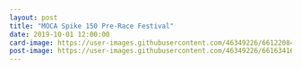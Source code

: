 ```yaml
---
layout: post
title: "MOCA Spike 150 Pre-Race Festival"
date: 2019-10-01 12:00:00
card-image: https://user-images.githubusercontent.com/46349226/66122084-d445f180-e5ac-11e9-9128-35ffc34ec60d.jpg
post-image: https://user-images.githubusercontent.com/46349226/66163416-4bf03c80-e5fe-11e9-902c-e739f1614383.jpg
---
```


<!--more-->



  
